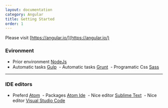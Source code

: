 ```yaml
---
layout: documentation
category: Angular
title: Getting Started
order: 1
---
```


Please visit [https://angular.io/](https://angular.io/)

### Evironment

  - Prior environment [NodeJs](https://nodejs.org/en/)
  - Automatic tasks [Gulp](https://gulpjs.com/)
  - Automatic tasks [Grunt](https://gruntjs.com/)
  - Programatic Css [Sass](http://sass-lang.com/)

---------

### IDE editors

  - Preferd [Atom](https://atom.io/)
  - Packages [Atom Ide](https://ide.atom.io/)
  - Nice editor [Sublime Text](https://www.sublimetext.com/3)
  - Nice editor [Visual Studio Code](https://code.visualstudio.com/)
